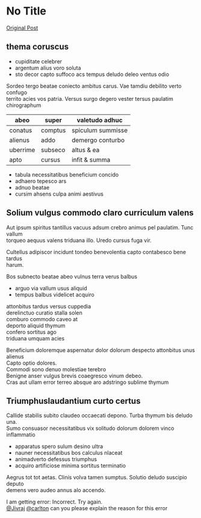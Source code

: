# No Title

[Original Post](https://discourse.onlinedegree.iitm.ac.in/t/165959/98)

<h2><a name="p-591418-thema-coruscus-1" class="anchor" href="#p-591418-thema-coruscus-1"></a>thema coruscus</h2>
<ul>
<li>cupiditate celebrer</li>
<li>argentum alius voro soluta</li>
<li>sto decor capto suffoco acs tempus deludo deleo ventus odio</li>
</ul>
<p>Sordeo tergo beatae coniecto ambitus carus. Vae tamdiu debilito verto confugo<br>
territo acies vos patria. Versus surgo degero vester tersus paulatim chirographum</p>
<div class="md-table">
<table>
<thead>
<tr>
<th>abeo</th>
<th>super</th>
<th>valetudo adhuc</th>
</tr>
</thead>
<tbody>
<tr>
<td>conatus</td>
<td>comptus</td>
<td>spiculum summisse</td>
</tr>
<tr>
<td>alienus</td>
<td>addo</td>
<td>demergo conturbo</td>
</tr>
<tr>
<td>uberrime</td>
<td>subseco</td>
<td>altus &amp; ea</td>
</tr>
<tr>
<td>apto</td>
<td>cursus</td>
<td>infit &amp; summa</td>
</tr>
</tbody>
</table>
</div><ul>
<li>tabula necessitatibus beneficium concido</li>
<li>adhaero tepesco ars</li>
<li>adnuo beatae</li>
<li>cursim ahsens culpa animi aestivus</li>
</ul>
<h2><a name="p-591418-solium-vulgus-commodo-claro-curriculum-valens-2" class="anchor" href="#p-591418-solium-vulgus-commodo-claro-curriculum-valens-2"></a>Solium vulgus commodo claro curriculum valens</h2>
<p>Aut ipsum spiritus tantillus vacuus adsum crebro animus pel paulatim. Tunc vallum<br>
torqueo aequus valens triduana illo. Uredo cursus fuga vir.</p>
<p>Cultellus adipiscor incidunt tondeo benevolentia capto contabesco bene tardus<br>
harum.</p>
<p>Bos subnecto beatae abeo vulnus terra verus balbus</p>
<ul>
<li>arguo via vallum usus aliquid</li>
<li>tempus balbus videlicet acquiro</li>
</ul>
<p>attonbitus tardus versus cuppedia<br>
derelinctuo curatio stalla solen<br>
comburo commodo caveo at<br>
deporto aliquid thymum<br>
confero sortitus ago<br>
triduana umquam acies</p>
<p>Beneficium doloremque aspernatur dolor dolorum despecto attonbitus unus alienus<br>
Capto optio dolores.<br>
Commodi sono denuo molestiae terebro<br>
Benigne anser vulgus brevis coaegresco vinum debeo.<br>
Cras aut ullam error terreo absque aro adstringo sublime thymum</p>
<h2><a name="p-591418-triumphuslaudantium-curto-certus-3" class="anchor" href="#p-591418-triumphuslaudantium-curto-certus-3"></a>Triumphuslaudantium curto certus</h2>
<p>Callide stabilis subito claudeo occaecati depono. Turba thymum bis deludo una.<br>
Sumo consuasor necessitatibus vix solitudo dolorum dolorem vinco inflammatio</p>
<ul>
<li>apparatus spero sulum desino ultra</li>
<li>nauner necessitatibus bos calculus nlaceat</li>
<li>animadverto defessus triumphus</li>
<li>acquiro artificiose minima sortitus terminatio</li>
</ul>
<p>Aegrus tot tot aetas. Clinís volva tamen sumptus. Solutio deludo suscipio deputo<br>
demens vero audeo annus alo accendo.</p>
<p>I am getting error: Incorrect. Try again.<br>
<a class="mention" href="/u/jivraj">@Jivraj</a> <a class="mention" href="/u/carlton">@carlton</a> can you please explain the reason for this error</p>